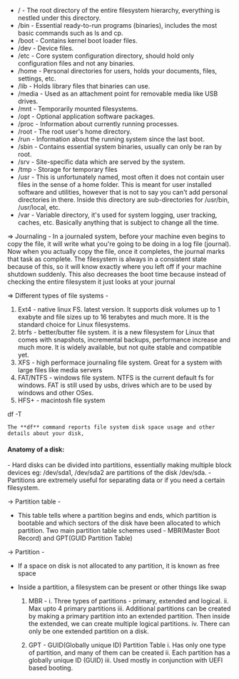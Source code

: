 
- / - The root directory of the entire filesystem hierarchy, everything is nestled under this directory.
- /bin - Essential ready-to-run programs (binaries), includes the most basic commands such as ls and cp.
- /boot - Contains kernel boot loader files.
- /dev - Device files.
- /etc - Core system configuration directory, should hold only configuration files and not any binaries.
- /home - Personal directories for users, holds your documents, files, settings, etc.
- /lib - Holds library files that binaries can use.
- /media - Used as an attachment point for removable media like USB drives.
- /mnt - Temporarily mounted filesystems.
- /opt - Optional application software packages.
- /proc - Information about currently running processes.
- /root - The root user's home directory.
- /run - Information about the running system since the last boot.
- /sbin - Contains essential system binaries, usually can only be ran by root.
- /srv - Site-specific data which are served by the system.
- /tmp - Storage for temporary files
- /usr - This is unfortunately named, most often it does not contain user files in the sense of a home folder. This is meant for user installed software and utilities, however that is not to say you can't add personal directories in there. Inside this directory are sub-directories for /usr/bin, /usr/local, etc.
- /var - Variable directory, it's used for system logging, user tracking, caches, etc. Basically anything that is subject to change all the time.


=> Journaling - 
	In a journaled system, before your machine even begins to copy the file, it will write what you're going to be doing in a log file (journal). Now when you actually copy the file, once it completes, the journal marks that task as complete. The filesystem is always in a consistent state because of this, so it will know exactly where you left off if your machine shutdown suddenly. This also decreases the boot time because instead of checking the entire filesystem it just looks at your journal

=> Different types of file systems -
1. Ext4 - native linux FS. latest version. It supports disk volumes up to 1 exabyte and file sizes up to 16 terabytes and much more. It is the standard choice for Linux filesystems. 
2. btrfs  - better/butter file system. it is a new filesystem for Linux that comes with snapshots, incremental backups, performance increase and much more. It is widely available, but not quite stable and compatible yet.
3. XFS - high performace journaling file system. Great for a system with large files like media servers
4. FAT/NTFS - windows file system. NTFS is the current default fs for windows. FAT is still used by usbs, drives which are to be used by windows and other OSes.
5. HFS+ - macintosh file system



df -T

	The **df** command reports file system disk space usage and other details about your disk,


<h4>Anatomy of a disk:</h4>
- Hard disks can be divided into partitions, essentially making multiple block devices eg: /dev/sda1, /dev/sda2 are partitions of the disk /dev/sda. 
- Partitions are extremely useful for separating data or if you need a certain filesystem.

-> Partition table - 
- This table tells where a partition begins and ends, which partition is bootable and which sectors of the disk have been allocated to which partition. Two main partition table schemes used - MBR(Master Boot Record) and GPT(GUID Partition Table)

-> Partition - 
- If a space on disk is not allocated to any partition, it is known as free space
- Inside a partition, a filesystem can be present or other things like swap 

	1. MBR - 
		i. Three types of partitions - primary, extended and logical. 
		ii. Max upto 4 primary partitions
		iii. Additional partitions can be created by making a primary partition into an extended partition. Then inside the extended, we can create multiple logical partitions. 
		iv. There can only be one extended partition on a disk. 


	2. GPT - GUID(Globally unique ID) Partition Table
		i. Has only one type of partition, and many of them can be created
		ii. Each partition has a globally unique ID (GUID)
		iii. Used mostly in conjunction with UEFI based booting.  